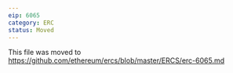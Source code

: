 ```yaml
---
eip: 6065
category: ERC
status: Moved
---
```


This file was moved to https://github.com/ethereum/ercs/blob/master/ERCS/erc-6065.md
